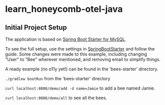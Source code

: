 # learn_honeycomb-otel-java

## Initial Project Setup

The application is based on [Spring Boot Starter for MySQL](https://spring.io/guides/gs/accessing-data-mysql/).

To see the full setup, use the settings in [SpringBootStarter](/SpringBootStarter.md) and follow the guide. Some changes were made to this example, including changing "User" to "Bee" wherever mentioned, and removing email to simplify things.

A ready example (no o11y yet!) can be found in the 'bees-starter' directory.

`./gradlew bootRun` from the 'bees-starter' directory

`curl localhost:8080/demo/add -d name=Jamie` to add a bee named Jamie.

`curl localhost:8080/demo/all` to see all the bees.
